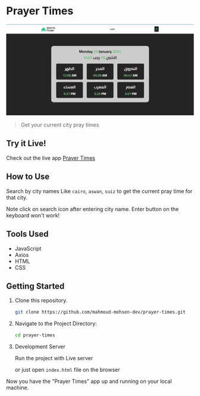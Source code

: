 # Prayer Times

<img src='./public/pray-times-preview.png'></img>

> Get your current city pray times

## Try it Live!

Check out the live app [Prayer Times](https://mahmoud-mohsen-dev.github.io/prayer-times/)

## How to Use

Search by city names Like `cairo`, `aswan`, `suiz` to get the current pray time for that city.

Note click on search icon after entering city name. Enter button on the keyboard won't work!

## Tools Used

-   JavaScript
-   Axios
-   HTML
-   CSS

## Getting Started

1. Clone this repository.

    ```bash
    git clone https://github.com/mahmoud-mohsen-dev/prayer-times.git
    ```

2. Navigate to the Project Directory:
    ```bash
    cd prayer-times
    ```
3. Development Server

    Run the project with Live server

    or just open `index.html` file on the browser

Now you have the "Prayer Times" app up and running on your local machine.
